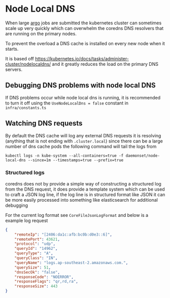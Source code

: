 # Node Local DNS

When large [argo](./argo.workflows.md) jobs are submitted the kubernetes cluster can sometimes scale up very quickly which can overwhelm the coredns DNS resolvers that are running on the primary nodes.

To prevent the overload a DNS cache is installed on every new node when it starts.

It is based off https://kubernetes.io/docs/tasks/administer-cluster/nodelocaldns/ and it greatly reduces the load on the primary DNS servers.

## Debugging DNS problems with node local DNS

If DNS problems occur while node local dns is running, it is recommended to turn it off using the `UseNodeLocalDns = false` constant in `infra/constants.ts`

## Watching DNS requests

By default the DNS cache will log any external DNS requests it is resolving (anything that is not ending with `.cluster.local`) since there can be a large number of dns cache pods  the following command will tail the logs from 

```
kubectl logs -n kube-system --all-containers=true -f daemonset/node-local-dns --since=1m --timestamps=true --prefix=true
```

### Structured logs

coredns does not by provide a simple way of constructing a structured log from the DNS request, it does provide a template system which can be used to craft a JSON log line, if the log line is in structured format like JSON it can be more easily processed into something like elasticsearch for additional debugging 

For the current log format see `CoreFileJsonLogFormat` and below is a example log request

```json
{
    "remoteIp": "[2406:da1c:afb:bc0b:d0e3::6]",
    "remotePort": 43621,
    "protocol": "udp",
    "queryId": "14962",
    "queryType": "A",
    "queryClass": "IN",
    "queryName": "logs.ap-southeast-2.amazonaws.com.",
    "querySize": 51,
    "dnsSecOk": "false",
    "responseCode": "NOERROR",
    "responseFlags": "qr,rd,ra",
    "responseSize": 443
}
```